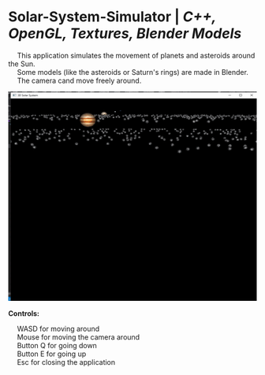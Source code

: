 # Solar-System-Simulator | _C++, OpenGL, Textures, Blender Models_

&emsp; This application simulates the movement of planets and asteroids around the Sun. <br/>
&emsp; Some models (like the asteroids or Saturn's rings) are made in Blender. <br/>
&emsp; The camera cand move freely around. <br/>

<p align = "center">
  <img width="505" height="425" src="https://github.com/Razvan48/Solar-System-Simulator/blob/main/Demo/Solar System Simulator Demo.gif">
</p>

**Controls:** <br/>

&emsp; WASD for moving around <br/>
&emsp; Mouse for moving the camera around <br/>
&emsp; Button Q for going down <br/>
&emsp; Button E for going up <br/>
&emsp; Esc for closing the application <br/>
